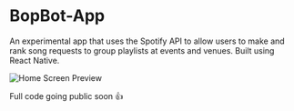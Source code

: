 # BopBot-App
An experimental app that uses the Spotify API to allow users to make and rank song requests to group playlists at events and venues. Built using React Native. 

![Home Screen Preview](https://raw.githubusercontent.com/Jordan-Loeser/BopBot-App/home.png)

Full code going public soon 👍
